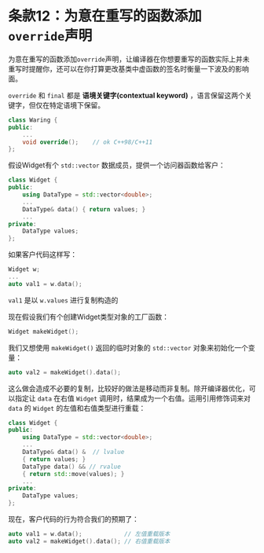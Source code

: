 # 条款12：为意在重写的函数添加`override`声明

为意在重写的函数添加`override`声明，让编译器在你想要重写的函数实际上并未重写时提醒你，还可以在你打算更改基类中虚函数的签名时衡量一下波及的影响面。

`override` 和 `final` 都是 **语境关键字(contextual keyword)** ，语言保留这两个关键字，但仅在特定语境下保留。

```cpp
class Waring {
public:
    ...
    void override();    // ok C++98/C++11
};
```

假设Widget有个 `std::vector` 数据成员，提供一个访问器函数给客户：

```cpp
class Widget {
public:
    using DataType = std::vector<double>;
    ...
    DataType& data() { return values; }
    ...
private:
    DataType values;
};
```

如果客户代码这样写：

```cpp
Widget w;
...
auto val1 = w.data();
```

`val1` 是以 `w.values` 进行复制构造的

现在假设我们有个创建Widget类型对象的工厂函数：

```cpp
Widget makeWidget();
```

我们又想使用 `makeWidget()` 返回的临时对象的 `std::vector` 对象来初始化一个变量：

```cpp
auto val2 = makeWidget().data();
```

这么做会造成不必要的复制，比较好的做法是移动而非复制。除开编译器优化，可以指定让 `data` 在右值 `Widget` 调用时，结果成为一个右值。运用引用修饰词来对 `data` 的 `Widget` 的左值和右值类型进行重载：

```cpp
class Widget {
public:
    using DataType = std::vector<double>;
    ...
    DataType& data() &  // lvalue
    { return values; }
    DataType data() && // rvalue
    { return std::move(values); }
    ...
private:
    DataType values;
};
```

现在，客户代码的行为符合我们的预期了：

```cpp
auto val1 = w.data();            // 左值重载版本
auto val2 = makeWidget().data(); // 右值重载版本
```